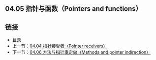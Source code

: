 ## 04.05 指针与函数（Pointers and functions）


## 链接
* [目录](https://github.com/gnefiy/go-zh/blob/master/tour/directory.md)
* 上一节：[04.04 指针接受者（Pointer receivers）](https://github.com/gnefiy/go-zh/blob/master/tour/methods/04.04.md)
* 下一节：[04.06 方法与指针重定向（Methods and pointer indirection）](https://github.com/gnefiy/go-zh/blob/master/tour/methods/04.06.md)
